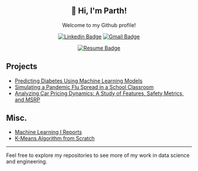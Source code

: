 <h2 align="center">👋 Hi, I'm Parth! </h2>

<div align="center">
  
Welcome to my Github profile!

[![Linkedin Badge](https://img.shields.io/badge/-parthh--patel-blue?style=flat-square&logo=Linkedin&logoColor=white&link=https://www.linkedin.com/in/parthh-patel/)](https://parthh-patel.github.io/misc/linkedin)
[![Gmail Badge](https://img.shields.io/badge/-parth.patel@gatech.edu-c14438?style=flat-square&logo=Gmail&logoColor=white&link=mailto:parth.patel@gatech.edu)](mailto:parth.patel@gatech.edu)

</div>
<div align="center">
  
  [![Resume Badge](https://img.shields.io/badge/Resume-PDF-brightgreen?style=flat-square&logo=pdf&logoColor=white&link=https://parthh-patel.github.io/resume)](https://parthh-patel.github.io/resume)

</div>

## Projects
- [Predicting Diabetes Using Machine Learning Models](https://github.com/parthh-patel/Predicting-Diabetes-Using-Machine-Learning-Models-2024)
- [Simulating a Pandemic Flu Spread in a School Classroom](https://github.com/parthh-patel/Classroom-Flu-Spread-Simulation-2024)
- [Analyzing Car Pricing Dynamics: A Study of Features, Safety Metrics, and MSRP](https://github.com/parthh-patel/Analyzing-Car-Pricing-Dynamics-A-Study-of-Features-Safety-Metrics-and-MSRP-2023)

## Misc. 
- [Machine Learning I Reports](https://github.com/parthh-patel/Macine-Learning-I)
- [K-Means Algorithm from Scratch](https://github.com/parthh-patel/K-Means-Algorithm-from-Scratch)

---

Feel free to explore my repositories to see more of my work in data science and engineering.
